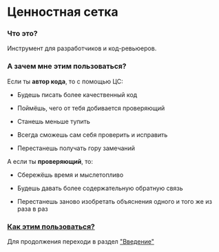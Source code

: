 # Ценностная сетка

### Что это?

Инструмент для разработчиков и код-ревьюеров.

### А зачем мне этим пользоваться?

Если ты **автор кода**, то с помощью ЦС:

- Будешь писать более качественный код

- Поймёшь, чего от тебя добивается проверяющий

- Станешь меньше тупить

- Всегда сможешь сам себя проверить и исправить

- Перестанешь получать гору замечаний

А если ты **проверяющий**, то:

- Сбережёшь время и мыслетопливо

- Будешь давать более содержательную обратную связь

- Перестанешь заново изобретать объяснения одного и того же из раза в раз

### [Как этим пользоваться?](../Введение)

Для продолжения переходи в раздел ["Введение"](../Введение)

